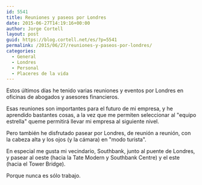 ```yaml
---
id: 5541
title: Reuniones y paseos por Londres
date: 2015-06-27T14:19:16+00:00
author: Jorge Cortell
layout: post
guid: https://blog.cortell.net/es/?p=5541
permalink: /2015/06/27/reuniones-y-paseos-por-londres/
categories:
  - General
  - Londres
  - Personal
  - Placeres de la vida
---
```

Estos últimos días he tenido varias reuniones y eventos por Londres en oficinas de abogados y asesores financieros.

Esas reuniones son importantes para el futuro de mi empresa, y he aprendido bastantes cosas, a la vez que me permiten seleccionar al "equipo estrella" queme permitirá llevar mi empresa al siguiente nivel.

Pero también he disfrutado pasear por Londres, de reunión a reunión, con la cabeza alta y los ojos (y la cámara) en "modo turista".

En especial me gusta mi vecindario, Southbank, junto al puente de Londres, y pasear al oeste (hacia la Tate Modern y Southbank Centre) y el este (hacia el Tower Bridge).

Porque nunca es sólo trabajo.